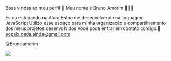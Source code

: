 Boas vindas ao meu perfil 💙
Meu nome é Bruno Amorim 🥇👨‍🦱

Estou estudando na Alura
Estou me desenvolvendo na linguagem JavaScript
Utilizo esse espaço para minha organização e compartilhamento dos meus projetos desenvolvidos
Você pode entrar em contato comigo:📧
eopaix.nada.ainda@gmail.com

@Brunoamorim




![](https://media1.tenor.com/m/d-stWS-f38wAAAAC/ronaldo-r9.gif)



